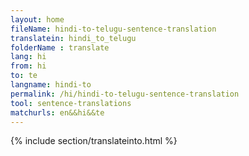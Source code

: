 ```yaml
---
layout: home
fileName: hindi-to-telugu-sentence-translation
translatein: hindi_to_telugu
folderName : translate
lang: hi
from: hi
to: te
langname: hindi-to
permalink: /hi/hindi-to-telugu-sentence-translation
tool: sentence-translations
matchurls: en&&hi&&te
---
```

{% include section/translateinto.html %}
